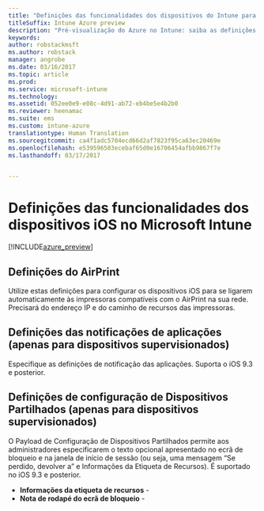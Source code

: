 ```yaml
---
title: "Definições das funcionalidades dos dispositivos do Intune para iOS"
titleSuffix: Intune Azure preview
description: "Pré-visualização do Azure no Intune: saiba as definições do Intune que pode utilizar para controlar as funcionalidades dos dispositivos em dispositivos iOS."
keywords: 
author: robstackmsft
ms.author: robstack
manager: angrobe
ms.date: 03/16/2017
ms.topic: article
ms.prod: 
ms.service: microsoft-intune
ms.technology: 
ms.assetid: 052ee0e9-e08c-4d91-ab72-eb4be5e4b2b0
ms.reviewer: heenamac
ms.suite: ems
ms.custom: intune-azure
translationtype: Human Translation
ms.sourcegitcommit: ca4f1adc5704ecd66d2af7823f95ca63ec20469e
ms.openlocfilehash: e539596503ecebaf65d0e16706454afbb9867f7e
ms.lasthandoff: 03/17/2017


---
```


# <a name="ios-device-feature-settings-in-microsoft-intune"></a>Definições das funcionalidades dos dispositivos iOS no Microsoft Intune

[!INCLUDE[azure_preview](../includes/azure_preview.md)]

## <a name="airprint-settings"></a>Definições do AirPrint
Utilize estas definições para configurar os dispositivos iOS para se ligarem automaticamente às impressoras compatíveis com o AirPrint na sua rede. Precisará do endereço IP e do caminho de recursos das impressoras.


## <a name="app-notifications-settings-for-supervised-devices-only"></a>Definições das notificações de aplicações (apenas para dispositivos supervisionados)
Especifique as definições de notificação das aplicações. Suporta o iOS 9.3 e posterior.


## <a name="shared-device-configuration-settings-for-supervised-devices-only"></a>Definições de configuração de Dispositivos Partilhados (apenas para dispositivos supervisionados)
O Payload de Configuração de Dispositivos Partilhados permite aos administradores especificarem o texto opcional apresentado no ecrã de bloqueio e na janela de início de sessão (ou seja, uma mensagem “Se perdido, devolver a” e Informações da Etiqueta de Recursos). É suportado no iOS 9.3 e posterior.

- **Informações da etiqueta de recursos** - 
- **Nota de rodapé do ecrã de bloqueio** - 


